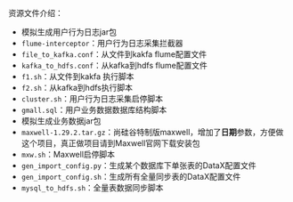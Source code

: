 资源文件介绍：

- 模拟生成用户行为日志jar包
- `flume-interceptor`：用户行为日志采集拦截器
- `file_to_kafka.conf`：从文件到kakfa flume配置文件
- `kafka_to_hdfs.conf`：从kafka到hdfs flume配置文件
- `f1.sh`：从文件到kakfa 执行脚本
- `f2.sh`：从kafka到hdfs执行脚本
- `cluster.sh`：用户行为日志采集启停脚本
- `gmall.sql`：用户业务数据数据库结构脚本
- 模拟生成业务数据jar包
- `maxwell-1.29.2.tar.gz`：尚硅谷特制版maxwell，增加了**日期**参数，方便做这个项目，真正做项目请到Maxwell官网下载安装包
- `mxw.sh`：Maxwell启停脚本
- `gen_import_config.py`：生成某个数据库下单张表的DataX配置文件
- `gen_import_config.sh`：生成所有全量同步表的DataX配置文件
- `mysql_to_hdfs.sh`：全量表数据同步脚本